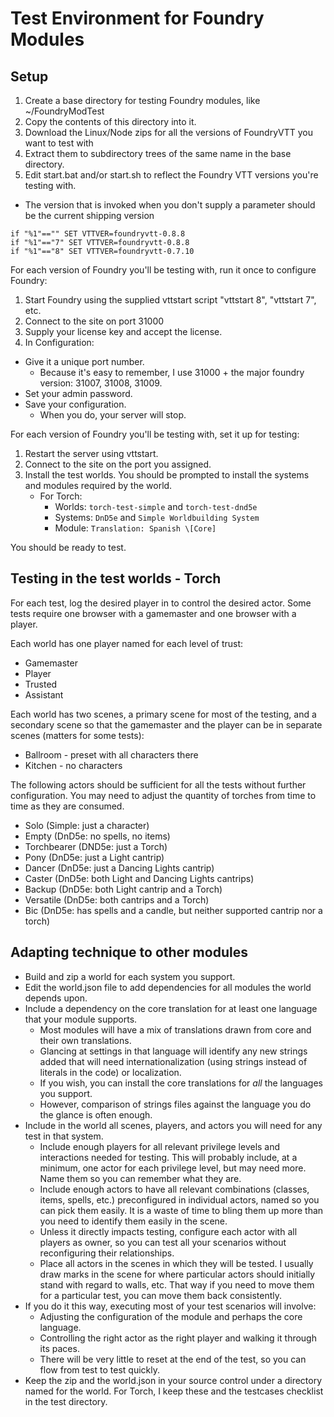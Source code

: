 # Test Environment for Foundry Modules

## Setup

1. Create a base directory for testing Foundry modules, like ~/FoundryModTest
2. Copy the contents of this directory into it.
3. Download the Linux/Node zips for all the versions of FoundryVTT you want to test with
4. Extract them to subdirectory trees of the same name in the base directory.
5. Edit start.bat and/or start.sh to reflect the Foundry VTT versions you're testing with.
  - The version that is invoked when you don't supply a parameter should be the current shipping version
```
if "%1"=="" SET VTTVER=foundryvtt-0.8.8
if "%1"=="7" SET VTTVER=foundryvtt-0.8.8
if "%1"=="8" SET VTTVER=foundryvtt-0.7.10
```
For each version of Foundry you'll be testing with, run it once to configure Foundry:

1. Start Foundry using the supplied vttstart script "vttstart 8", "vttstart 7", etc.
2. Connect to the site on port 31000
3. Supply your license key and accept the license.
4. In Configuration: 
  * Give it a unique port number.
    * Because it's easy to remember, I use 31000 + the major foundry version: 31007, 31008, 31009.
  * Set your admin password.
  * Save your configuration. 
    * When you do, your server will stop.

For each version of Foundry you'll be testing with, set it up for testing:

1. Restart the server using vttstart.
2. Connect to the site on the port you assigned.
3. Install the test worlds. You should be prompted to install the systems and modules required by the world.
    * For Torch:
      * Worlds: `torch-test-simple` and `torch-test-dnd5e`
      * Systems: `DnD5e` and `Simple Worldbuilding System`
      * Module: `Translation: Spanish \[Core]`

You should be ready to test. 

## Testing in the test worlds - Torch

For each test, log the desired player in to control the desired actor. Some tests require one browser with a gamemaster and one browser with a player.

Each world has one player named for each level of trust:
* Gamemaster
* Player
* Trusted
* Assistant

Each world has two scenes, a primary scene for most of the testing, and a secondary scene so that the gamemaster and the player can be in separate scenes (matters for some tests):

* Ballroom - preset with all characters there
* Kitchen - no characters

The following actors should be sufficient for all the tests without further configuration. You may need to adjust the quantity of torches from time to time as they are consumed.

* Solo (Simple: just a character)
* Empty (DnD5e: no spells, no items)
* Torchbearer (DND5e: just a Torch)
* Pony (DnD5e: just a Light cantrip)
* Dancer (DnD5e: just a Dancing Lights cantrip)
* Caster (DnD5e: both Light and Dancing Lights cantrips)
* Backup (DnD5e: both Light cantrip and a Torch)
* Versatile (DnD5e: both cantrips and a Torch)
* Bic (DnD5e: has spells and a candle, but neither supported cantrip nor a torch)

## Adapting technique to other modules
* Build and zip a world for each system you support. 
* Edit the world.json file to add dependencies for all modules the world depends upon.
* Include a dependency on the core translation for at least one language that your module supports.
  * Most modules will have a mix of translations drawn from core and their own translations.
  * Glancing at settings in that language will identify any new strings added that will need internationalization (using strings instead of literals in the code) or localization. 
  * If you wish, you can install the core translations for *all* the languages you support.
  * However, comparison of strings files against the language you do the glance is often enough.
* Include in the world all scenes, players, and actors you will need for any test in that system. 
  * Include enough players for all relevant privilege levels and interactions needed for testing. This will probably include, at a minimum, one actor for each privilege level, but may need more. Name them so you can remember what they are.
  * Include enough actors to have all relevant combinations (classes, items, spells, etc.) preconfigured in individual actors, named so you can pick them easily. It is a waste of time to bling them up more than you need to identify them easily in the scene.
  * Unless it directly impacts testing, configure each actor with all players as owner, so you can test all your scenarios without reconfiguring their relationships.
  * Place all actors in the scenes in which they will be tested. I usually draw marks in the scene for where particular actors should initially stand with regard to walls, etc. That way if you need to move them for a particular test, you can move them back consistently.
* If you do it this way, executing most of your test scenarios will involve:
  * Adjusting the configuration of the module and perhaps the core language.
  * Controlling the right actor as the right player and walking it through its paces.
  * There will be very little to reset at the end of the test, so you can flow from test to test quickly.
* Keep the zip and the world.json in your source control under a directory named for the world. For Torch, I keep these and the testcases checklist in the test directory.